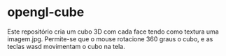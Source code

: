 # opengl-cube

Este repositório cria um cubo 3D com cada face tendo como textura uma imagem.jpg. Permite-se que o mouse rotacione 360 graus o cubo, e as teclas wasd movimentam o cubo na tela.
